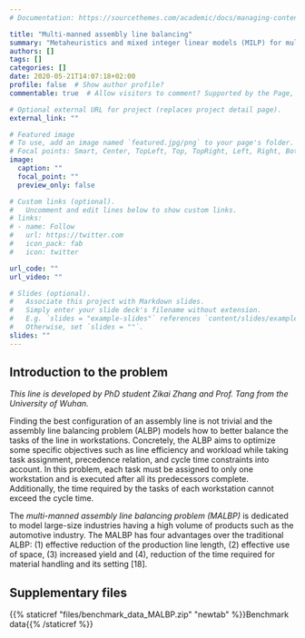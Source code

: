```yaml
---
# Documentation: https://sourcethemes.com/academic/docs/managing-content/

title: "Multi-manned assembly line balancing"
summary: "Metaheuristics and mixed integer linear models (MILP) for multi-manned assembly line balancing (MALBP)."
authors: []
tags: []
categories: []
date: 2020-05-21T14:07:18+02:00
profile: false  # Show author profile?
commentable: true  # Allow visitors to comment? Supported by the Page, Post, and Docs content types.

# Optional external URL for project (replaces project detail page).
external_link: ""

# Featured image
# To use, add an image named `featured.jpg/png` to your page's folder.
# Focal points: Smart, Center, TopLeft, Top, TopRight, Left, Right, BottomLeft, Bottom, BottomRight.
image:
  caption: ""
  focal_point: ""
  preview_only: false

# Custom links (optional).
#   Uncomment and edit lines below to show custom links.
# links:
# - name: Follow
#   url: https://twitter.com
#   icon_pack: fab
#   icon: twitter

url_code: ""
url_video: ""

# Slides (optional).
#   Associate this project with Markdown slides.
#   Simply enter your slide deck's filename without extension.
#   E.g. `slides = "example-slides"` references `content/slides/example-slides.md`.
#   Otherwise, set `slides = ""`.
slides: ""
---
```



## Introduction to the problem

*This line is developed by PhD student Zikai Zhang and Prof. Tang from the University of Wuhan.*


Finding the best configuration of an assembly line is not trivial and the assembly line balancing problem (ALBP) models how to better balance the tasks of the line in workstations. Concretely, the ALBP aims to optimize some specific objectives such as line efficiency and workload while taking task assignment, precedence relation, and cycle time constraints into account. In this problem, each task must be assigned to only one workstation and is executed after all its predecessors complete. Additionally, the time required by the tasks of each workstation cannot exceed the cycle time.

The *multi-manned assembly line balancing problem (MALBP)* is dedicated to model large-size industries having a high volume of products such as the automotive industry. The MALBP has four advantages over the traditional ALBP: (1) effective reduction of the production line length, (2) effective use of space, (3) increased yield and (4), reduction of the time required for material handling and its setting [18].


## Supplementary files

{{% staticref "files/benchmark_data_MALBP.zip" "newtab" %}}Benchmark data{{% /staticref %}}







